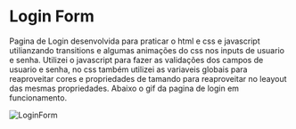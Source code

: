# Login Form

Pagina de Login desenvolvida para praticar o html e css e javascript utilianzando transitions e algumas animações do css nos inputs de usuario e senha. Utilizei o javascript para fazer as validações dos campos de usuario e senha, no css também utilizei as variaveis globais para reaproveitar cores e propriedades de tamando para reaproveitar no leayout das mesmas propriedades. Abaixo o gif da pagina de login em funcionamento.

![LoginForm](https://user-images.githubusercontent.com/36685668/177460557-2be53f6c-ca49-4283-9e85-71b269124e14.gif)
